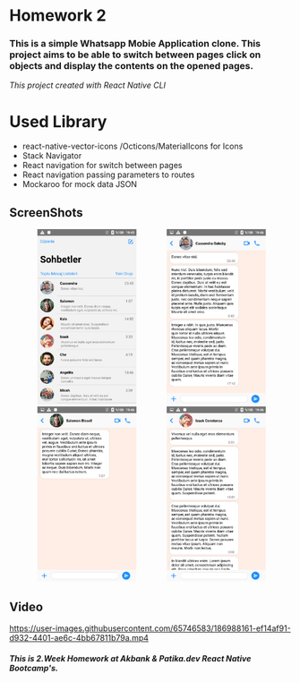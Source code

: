 # Homework 2
### This is a simple Whatsapp Mobie Application clone. This project aims to be able to switch between pages click on objects and display the contents on the opened pages.

*This project created with React Native CLI*

# Used Library
* react-native-vector-icons /Octicons/MaterialIcons for Icons
* Stack Navigator
* React navigation for switch between pages
* React navigation passing parameters to routes
* Mockaroo for mock data JSON

## ScreenShots

<img width="35%" hspace="10%" src="./Screenshots/1.png"/>     <img width="35%" src="./Screenshots/2.png"/>
<img width="35%" hspace="10%" src="./Screenshots/3.png"/>     <img width="35%" src="./Screenshots/4.png"/>

## Video
https://user-images.githubusercontent.com/65746583/186988161-ef14af91-d932-4401-ae6c-4bb67811b79a.mp4



##### This is 2.Week Homework at Akbank & Patika.dev React Native Bootcamp's.
